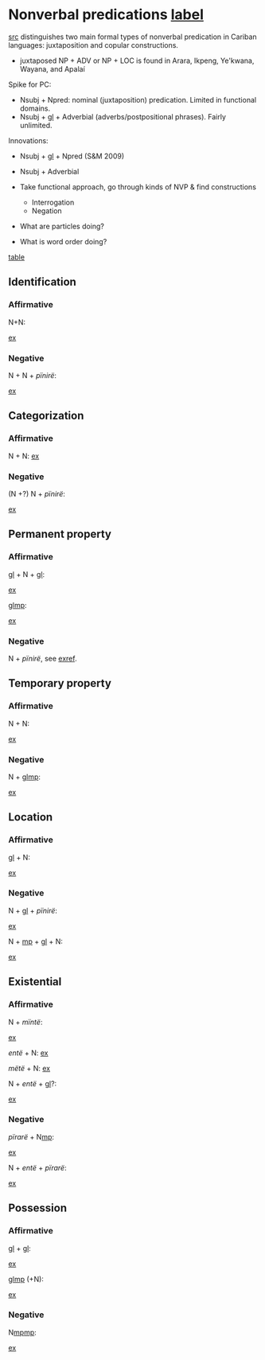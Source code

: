 # Nonverbal predications [label](nonverbal)

[src](gildea2018reconstructing[366]) distinguishes two main formal types of nonverbal predication in Cariban languages: juxtaposition and copular constructions.

* juxtaposed NP + ADV or NP + LOC is found in Arara, Ikpeng, Ye'kwana, Wayana, and Apalaí

Spike for PC:

* Nsubj + Npred: nominal (juxtaposition) predication. Limited in functional domains.
* Nsubj + [gl](cop) + Adverbial (adverbs/postpositional phrases). Fairly unlimited.

Innovations:

* Nsubj + [gl](cop) + Npred (S&M 2009)
* Nsubj + Adverbial

* Take functional approach, go through kinds of NVP & find constructions
    * Interrogation
    * Negation
* What are particles doing?
* What is word order doing?

[table](nvpoverview)

## Identification

### Affirmative

N+N:

[ex](convcosnoind-37)

### Negative
N + N + *pïnirë*:

[ex](convamgu-42)

## Categorization

### Affirmative

N + N:
[ex](hist2mape-21)

### Negative
(N +?) N + *pïnirë*:

[ex](histyarirdi-623)

## Permanent property

### Affirmative
[gl](adv) + N + [gl](cop):

[ex](convcosnoind-116)

[gl](adv)[mp](minmlz?nt):

[ex](conv1stenc-80)

### Negative
N + *pïnirë*, see [exref](conv1stenc-80).

## Temporary property

### Affirmative
N + N:

[ex](desccasmaj-85)

### Negative
N + [gl](adv)[mp](jraneg?nt):

[ex](histaccigrme-2)

## Location

### Affirmative

[gl](loc) + N:

[ex](convamgu-80,histyarirdi-339)

### Negative
N + [gl](loc) + *pïnirë*:

[ex](convamgu-78)

N + [mp](akere-with) + [gl](cop-neg) + N:

[ex](histpajirdi-81)

## Existential

### Affirmative

N + *mïntë*:

[ex](histgrme-76)

*entë* + N:
[ex](histgrme-86)

*mëtë* + N:
[ex](histgrme-89)

N + *entë* + [gl](cop)?:

[ex](ctovarmafl-453)

### Negative

*pïrarë* + N[mp](jraneg?nt):

[ex](desccasmaj-64,desccasmaj-65)

N + *entë* + *pïrarë*:

[ex](histyarirdi-823)

## Possession

### Affirmative

[gl](adv) + [gl](cop):

[ex](convfemgrme-146)

[gl](adv)[mp](minmlz?nt) (+N):

[ex](convinsectmaj-24,ctorosq-47)

### Negative

N[mp](keprop?nt)[mp](jraneg?nt):

[ex](hist2mape-58)
